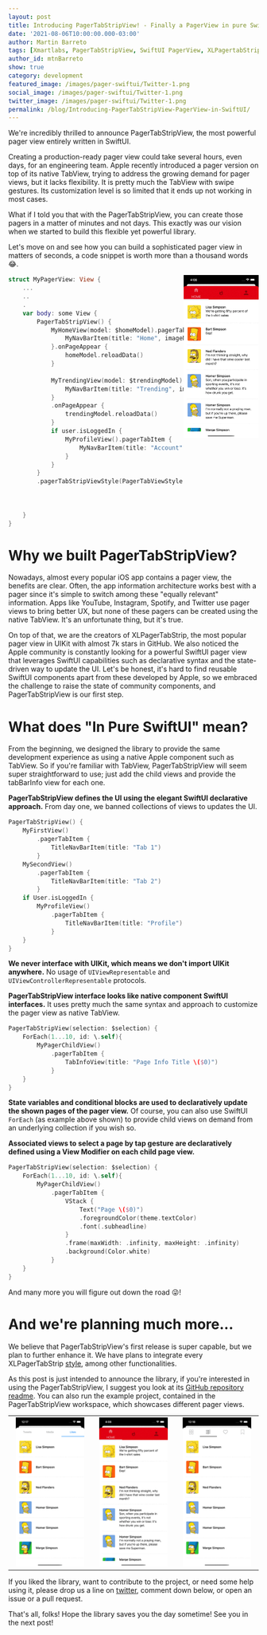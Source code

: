 ```yaml
---
layout: post
title: Introducing PagerTabStripView! - Finally a PagerView in pure SwiftUI
date: '2021-08-06T10:00:00.000-03:00'
author: Martin Barreto
tags: [Xmartlabs, PagerTabStripView, SwiftUI PagerView, XLPagertabStrip]
author_id: mtnBarreto
show: true
category: development
featured_image: /images/pager-swiftui/Twitter-1.png
social_image: /images/pager-swiftui/Twitter-1.png
twitter_image: /images/pager-swiftui/Twitter-1.png
permalink: /blog/Introducing-PagerTabStripView-PagerView-in-SwiftUI/
---
```


We're incredibly thrilled to announce PagerTabStripView, the most powerful pager view entirely written in SwiftUI.

<!-- <p style="text-align:left;width:80%">
<img src="/images/pager-swiftui/Twitter-1.png" alt="Project banner">
</p> -->

Creating a production-ready pager view could take several hours, even days, for an engineering team. Apple recently introduced a pager version on top of its native TabView, trying to address the growing demand for pager views, but it lacks flexibility. It is pretty much the TabView with swipe gestures. Its customization level is so limited that it ends up not working in most cases.

What if I told you that with the PagerTabStripView, you can create those pagers in a matter of minutes and not days. This exactly was our vision when we started to build this flexible yet powerful library.

Let's move on and see how you can build a sophisticated pager view in matters of seconds, a code snippet is worth more than a thousand words 😂.

<img align="right" width="30%" src="/images/pager-swiftui/LogOutExample.gif"/>

```swift
struct MyPagerView: View {
	...
	..
	.
	var body: some View {
        PagerTabStripView() {
            MyHomeView(model: $homeModel).pagerTabItem {
                MyNavBarItem(title: "Home", imageName: "home")
            }.onPageAppear {
                homeModel.reloadData()
            }

            MyTrendingView(model: $trendingModel).pagerTabItem {
                MyNavBarItem(title: "Trending", imageName: "trending")
            }
            .onPageAppear {
                trendingModel.reloadData()
            }
            if user.isLoggedIn {
                MyProfileView().pagerTabItem {
                    MyNavBarItem(title: "Account", imageName: "account")
                }
            }
        }
        .pagerTabStripViewStyle(PagerTabViewStyle(tabItemSpacing: 0,
                                                  tabItemHeight: 70,
                                                  indicatorBarHeight: 7,
                                                  indicatorBarColor: selectedColor))
    }
}
```

# Why we built PagerTabStripView?

Nowadays, almost every popular iOS app contains a pager view, the benefits are clear. Often, the app information architecture works best with a pager since it's simple to switch among these "equally relevant" information. Apps like YouTube, Instagram, Spotify, and Twitter use pager views to bring better UX, but none of these pagers can be created using the native TabView. It's an unfortunate thing, but it's true.

On top of that, we are the creators of XLPagerTabStrip, the most popular pager view in UIKit with almost 7k stars in GitHub. We also noticed the Apple community is constantly looking for a powerful SwiftUI pager view that leverages SwiftUI capabilities such as declarative syntax and the state-driven way to update the UI. Let's be honest, it's hard to find reusable SwiftUI components apart from these developed by Apple, so we embraced the challenge to raise the state of community components, and PagerTabStripView is our first step.

# What does "In Pure SwiftUI" mean?

From the beginning, we designed the library to provide the same development experience as using a native Apple component such as TabView. So if you're familiar with TabView, PagerTabStripView will seem super straightforward to use; just add the child views and provide the tabBarInfo view for each one.

**PagerTabStripView defines the UI using the elegant SwiftUI declarative approach.** From day one, we banned collections of views to updates the UI.

```swift
PagerTabStripView() {
    MyFirstView()
        .pagerTabItem {
            TitleNavBarItem(title: "Tab 1")
        }
    MySecondView()
        .pagerTabItem {
            TitleNavBarItem(title: "Tab 2")
        }
    if User.isLoggedIn {
        MyProfileView()
            .pagerTabItem {
                TitleNavBarItem(title: "Profile")
            }
    }
}
```

**We never interface with UIKit, which means we don't import UIKit anywhere.** No usage of `UIViewRepresentable` and `UIViewControllerRepresentable` protocols.

**PagerTabStripView interface looks like native component SwiftUI interfaces.** It uses pretty much the same syntax and approach to customize the pager view as native TabView.

```swift
PagerTabStripView(selection: $selection) {
    ForEach(1...10, id: \.self){
        MyPagerChildView()
            .pagerTabItem {
                TabInfoView(title: "Page Info Title \($0)")
            }
    }
}
```

**State variables and conditional blocks are used to declaratively update the shown pages of the pager view.** Of course, you can also use SwiftUI `ForEach` (as example above shown) to provide child views on demand from an underlying collection if you wish so.

**Associated views to select a page by tap gesture are declaratively defined using a View Modifier on each child page view.**

```swift
PagerTabStripView(selection: $selection) {
    ForEach(1...10, id: \.self){
        MyPagerChildView()
            .pagerTabItem {
                VStack {
                    Text("Page \($0)")
                    .foregroundColor(theme.textColor)
                    .font(.subheadline)
                }
                .frame(maxWidth: .infinity, maxHeight: .infinity)
                .background(Color.white)
            }
    }
}
```


And many more you will figure out down the road 😜!


# And we're planning much more...

We believe that PagerTabStripView's first release is super capable, but we plan to further enhance it. We have plans to integrate every XLPagerTabStrip [style](https://github.com/xmartlabs/XLPagerTabStrip#pager-types), among other functionalities.

As this post is just intended to announce the library, if you're interested in using the PagerTabStripView, I suggest you look at its [GitHub repository readme]. You can also run the example project, contained in the PagerTabStripView workspace, which showcases different pager views.

<table>
  <tr>
    <th><img src="/images/pager-swiftui/twitterStyleExample.gif" width="90%"/></th>
		<th><img src="/images/pager-swiftui/LogOutExample.gif" width="90%"/></th>
    <th><img src="/images/pager-swiftui/instagramStyleExample.gif" width="90%"/></th>
  </tr>
</table>

If you liked the library, want to contribute to the project, or need some help using it, please drop us a line on [twitter], comment down below, or open an issue or a pull request.

That's all, folks! Hope the library saves you the day sometime! See you in the next post!

[GitHub repository readme]: https://github.com/xmartlabs/PagerTabStripView
[twitter]: https://twitter.com/xmartlabs
